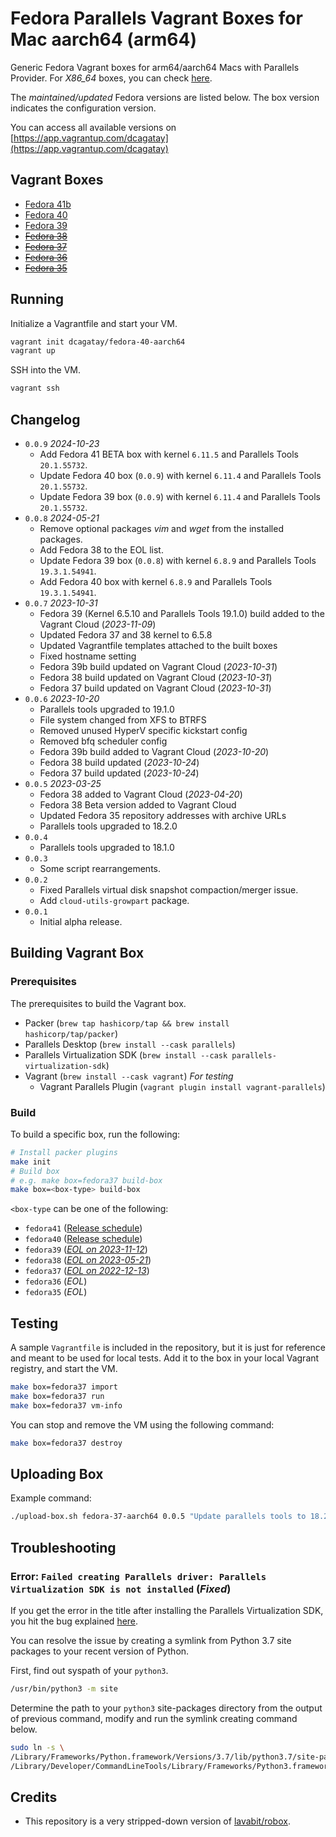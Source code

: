 
# Fedora Parallels Vagrant Boxes for Mac aarch64 (arm64)

Generic Fedora Vagrant boxes for arm64/aarch64 Macs with Parallels Provider.
For _X86_64_ boxes, you can check [here](https://app.vagrantup.com/generic).

The _maintained/updated_ Fedora versions are listed below. The box version indicates the configuration version.

You can access all available versions on [https://app.vagrantup.com/dcagatay](https://app.vagrantup.com/dcagatay)

## Vagrant Boxes

- [Fedora 41b](https://app.vagrantup.com/dcagatay/boxes/fedora-41b-aarch64)
- [Fedora 40](https://app.vagrantup.com/dcagatay/boxes/fedora-40-aarch64)
- [Fedora 39](https://app.vagrantup.com/dcagatay/boxes/fedora-39-aarch64)
- ~~[Fedora 38](https://app.vagrantup.com/dcagatay/boxes/fedora-38-aarch64)~~
- ~~[Fedora 37](https://app.vagrantup.com/dcagatay/boxes/fedora-37-aarch64)~~
- ~~[Fedora 36](https://app.vagrantup.com/dcagatay/boxes/fedora-36-aarch64)~~
- ~~[Fedora 35](https://app.vagrantup.com/dcagatay/boxes/fedora-35-aarch64)~~

## Running

Initialize a Vagrantfile and start your VM.

```sh
vagrant init dcagatay/fedora-40-aarch64
vagrant up
```

SSH into the VM.

```sh
vagrant ssh
```

## Changelog

- `0.0.9` _2024-10-23_
  - Add Fedora 41 BETA box with kernel `6.11.5` and Parallels Tools `20.1.55732`.
  - Update Fedora 40 box (`0.0.9`) with kernel `6.11.4` and Parallels Tools `20.1.55732`.
  - Update Fedora 39 box (`0.0.9`) with kernel `6.11.4` and Parallels Tools `20.1.55732`.
- `0.0.8` _2024-05-21_
  - Remove optional packages _vim_ and _wget_ from the installed packages.
  - Add Fedora 38 to the EOL list.
  - Update Fedora 39 box (`0.0.8`) with kernel `6.8.9` and Parallels Tools `19.3.1.54941`.
  - Add Fedora 40 box with kernel `6.8.9` and Parallels Tools `19.3.1.54941`.
- `0.0.7` _2023-10-31_
  - Fedora 39 (Kernel 6.5.10 and Parallels Tools 19.1.0) build added to the Vagrant Cloud (_2023-11-09_)
  - Updated Fedora 37 and 38 kernel to 6.5.8
  - Updated Vagrantfile templates attached to the built boxes
  - Fixed hostname setting
  - Fedora 39b build updated on Vagrant Cloud (_2023-10-31_)
  - Fedora 38 build updated on Vagrant Cloud (_2023-10-31_)
  - Fedora 37 build updated on Vagrant Cloud (_2023-10-31_)
- `0.0.6` _2023-10-20_
  - Parallels tools upgraded to 19.1.0
  - File system changed from XFS to BTRFS
  - Removed unused HyperV specific kickstart config
  - Removed bfq scheduler config
  - Fedora 39b build added to Vagrant Cloud (_2023-10-20_)
  - Fedora 38 build updated (_2023-10-24_)
  - Fedora 37 build updated (_2023-10-24_)
- `0.0.5` _2023-03-25_
  - Fedora 38 added to Vagrant Cloud (_2023-04-20_)
  - Fedora 38 Beta version added to Vagrant Cloud
  - Updated Fedora 35 repository addresses with archive URLs
  - Parallels tools upgraded to 18.2.0
- `0.0.4`
  - Parallels tools upgraded to 18.1.0
- `0.0.3`
  - Some script rearrangements.
- `0.0.2`
  - Fixed Parallels virtual disk snapshot compaction/merger issue.
  - Add `cloud-utils-growpart` package.
- `0.0.1`
  - Initial alpha release.

## Building Vagrant Box

### Prerequisites

The prerequisites to build the Vagrant box.

- Packer (`brew tap hashicorp/tap && brew install hashicorp/tap/packer`)
- Parallels Desktop (`brew install --cask parallels`)
- Parallels Virtualization SDK (`brew install --cask parallels-virtualization-sdk`)
- Vagrant (`brew install --cask vagrant`) _For testing_
  - Vagrant Parallels Plugin (`vagrant plugin install vagrant-parallels`)

### Build

To build a specific box, run the following:

```sh
# Install packer plugins
make init
# Build box
# e.g. make box=fedora37 build-box
make box=<box-type> build-box
```

`<box-type` can be one of the following:

- `fedora41` ([Release schedule](https://fedorapeople.org/groups/schedule/f-41/f-41-key-tasks.html))
- `fedora40` ([Release schedule](https://fedorapeople.org/groups/schedule/f-40/f-40-key-tasks.html))
- `fedora39` ([_EOL on 2023-11-12_](https://fedorapeople.org/groups/schedule/f-39/f-39-key-tasks.html))
- `fedora38` ([_EOL on 2023-05-21_](https://fedorapeople.org/groups/schedule/f-38/f-38-key-tasks.html))
- `fedora37` ([_EOL on 2022-12-13_](https://fedorapeople.org/groups/schedule/f-37/f-37-key-tasks.html))
- `fedora36` (_EOL_)
- `fedora35` (_EOL_)

## Testing

A sample `Vagrantfile` is included in the repository, but it is just for reference and meant to be used for local tests.
Add it to the box in your local Vagrant registry, and start the VM.

```sh
make box=fedora37 import
make box=fedora37 run
make box=fedora37 vm-info
```

You can stop and remove the VM using the following command:

```sh
make box=fedora37 destroy
```

## Uploading Box

Example command:

```sh
./upload-box.sh fedora-37-aarch64 0.0.5 "Update parallels tools to 18.2.0" ./output/generic-fedora37-aarch64-parallels-0.0.5.box
```

## Troubleshooting

### Error: `Failed creating Parallels driver: Parallels Virtualization SDK is not installed` (_Fixed_)

If you get the error in the title after installing the Parallels Virtualization SDK, you hit the bug explained [here](https://github.com/hashicorp/packer-plugin-parallels/issues/36).

You can resolve the issue by creating a symlink from Python 3.7 site packages to your recent version of Python.

First, find out syspath of your `python3`.

```sh
/usr/bin/python3 -m site
```

Determine the path to your `python3` site-packages directory from the output of previous command, modify and run the symlink creating command below.

```sh
sudo ln -s \
/Library/Frameworks/Python.framework/Versions/3.7/lib/python3.7/site-packages/prlsdkapi.pth \
/Library/Developer/CommandLineTools/Library/Frameworks/Python3.framework/Versions/3.9/lib/python3.9/site-packages/prlsdkapi.pth
```

## Credits

- This repository is a very stripped-down version of [lavabit/robox](https://github.com/lavabit/robox).
